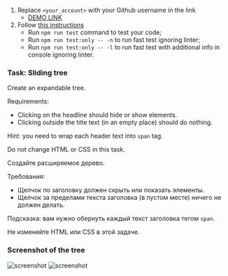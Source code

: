 1. Replace `<your_account>` with your Github username in the link
    - [DEMO LINK](https://yevhenii-stanchenko.github.io/js_sliding-tree-DOM/)
2. Follow [this instructions](https://mate-academy.github.io/layout_task-guideline/)
    - Run `npm run test` command to test your code;
    - Run `npm run test:only -- -n` to run fast test ignoring linter;
    - Run `npm run test:only -- -l` to run fast test with additional info in console ignoring linter.

### Task: Sliding tree

Create an expandable tree.

Requirements: 
- Clicking on the headline should hide or show elements.
- Clicking outside the title text (in an empty place) should do nothing.

Hint: you need to wrap each header text into `span` tag.

Do not change HTML or CSS in this task.

Создайте расширяемое дерево.

Требования:
- Щелчок по заголовку должен скрыть или показать элементы.
- Щелчок за пределами текста заголовка (в пустом месте) ничего не должен делать.

Подсказка: вам нужно обернуть каждый текст заголовка тегом `span`.

Не изменяйте HTML или CSS в этой задаче.
### Screenshot of the tree
![screenshot](src/images/sliding_tree.png)
![screenshot](src/images/sliding_tree2.png)
